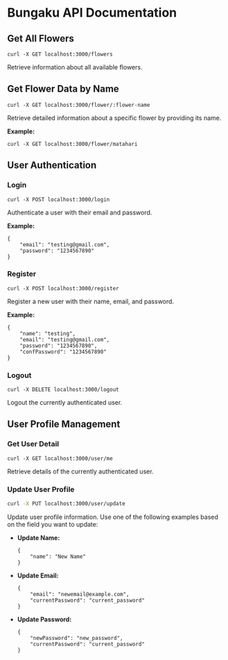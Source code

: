 # Bungaku API Documentation

## Get All Flowers
```
curl -X GET localhost:3000/flowers
```
Retrieve information about all available flowers.

## Get Flower Data by Name
```
curl -X GET localhost:3000/flower/:flower-name
```
Retrieve detailed information about a specific flower by providing its name.

**Example:**
```
curl -X GET localhost:3000/flower/matahari
```

## User Authentication

### Login
```
curl -X POST localhost:3000/login
```
Authenticate a user with their email and password.

**Example:**
```
{
    "email": "testing@gmail.com",
    "password": "1234567890"
}
```

### Register
```
curl -X POST localhost:3000/register
```
Register a new user with their name, email, and password.

**Example:**
```
{
    "name": "testing",
    "email": "testing@gmail.com",
    "password": "1234567890",
    "confPassword": "1234567890"
}
```

### Logout
```
curl -X DELETE localhost:3000/logout
```
Logout the currently authenticated user.

## User Profile Management

### Get User Detail
```
curl -X GET localhost:3000/user/me
```
Retrieve details of the currently authenticated user.

### Update User Profile
```bash
curl -X PUT localhost:3000/user/update
```
Update user profile information. Use one of the following examples based on the field you want to update:

- **Update Name:**
  ```
  {
      "name": "New Name"
  }
  ```

- **Update Email:**
  ```
  {
      "email": "newemail@example.com",
      "currentPassword": "current_password"
  }
  ```

- **Update Password:**
  ```
  {
      "newPassword": "new_password",
      "currentPassword": "current_password"
  }
  ```
